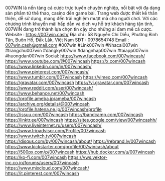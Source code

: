 007WIN là nền tảng cá cược trực tuyến chuyên nghiệp, nổi bật với đa dạng sản phẩm từ thể thao, casino đến game bài. Trang web được thiết kế thân thiện, dễ sử dụng, mang đến trải nghiệm mượt mà cho người chơi. Với các chương trình khuyến mãi hấp dẫn và dịch vụ hỗ trợ khách hàng tận tình, 007WIN đang trở thành lựa chọn tin cậy cho những ai đam mê cá cược.
Website : https://007win.cash/
Địa chỉ : 58 Nguyễn Chí Diểu, Phường Bình Tân, Buôn Hồ, Đắk Lắk, Việt Nam
SĐT : 0978654748
Email : 007win.cash@gmail.com
#007win #Link007win #Nhacai007win #trangchu007win #dangky007win #dangnhap007win #taiapp007win #huongdan007win
Social:
https://www.facebook.com/007wincash/
https://www.youtube.com/@007wincash
https://x.com/007wincash
https://www.linkedin.com/in/007wincash/
https://www.pinterest.com/007wincash/
https://www.tumblr.com/007wincash
https://vimeo.com/007wincash
https://gravatar.com/007wincash
https://vi.gravatar.com/007wincash
https://www.reddit.com/user/007wincash/
https://www.behance.net/007wincash
https://profile.ameba.jp/ameba/007wincash
https://archive.org/details/@007wincash
https://profile.hatena.ne.jp/007wincash/profile
https://issuu.com/007wincash
https://bandcamp.com/007wincash
https://linktr.ee/007wincash
https://sites.google.com/view/007wincashh/
https://www.liveinternet.ru/users/007wincash/
https://www.tripadvisor.com/Profile/007wincash
https://www.twitch.tv/007wincash
https://disqus.com/by/007wincash/about/
https://rebrand.ly/007wincash
https://www.kickstarter.com/profile/007wincash/about
https://500px.com/p/007wincash
https://hub.docker.com/u/007wincash
https://ko-fi.com/007wincash
https://vws.vektor-inc.co.jp/forums/users/007wincash
https://www.mixcloud.com/007wincash/
https://it.pinterest.com/007wincash
